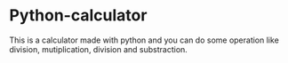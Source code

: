 # Python-calculator
This is a calculator made with python and you can do some operation like division, mutiplication, division and substraction.
